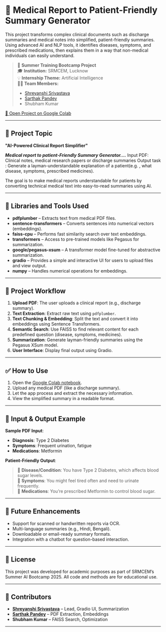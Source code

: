 # 🏥 Medical Report to Patient-Friendly Summary Generator

This project transforms complex clinical documents such as discharge summaries and medical notes into simplified, patient-friendly summaries. Using advanced AI and NLP tools, it identifies diseases, symptoms, and prescribed medications, then explains them in a way that non-medical individuals can easily understand.

> 📍 **Summer Training Bootcamp Project**  
> 🎓 **Institution:** SRMCEM, Lucknow  
> 💡 **Internship Theme:** Artificial Intelligence  
> 👨‍💻 **Team Members:**  
> - [Shreyanshi Srivastava](https://github.com/shreya-0806)  
> - [Sarthak Pandey](https://github.com/spcodes26)  
> - Shubham Kumar  

[🔗 Open Project on Google Colab](https://colab.research.google.com/drive/1F0ax9YSadvLe1ZiGNKosFL1MhZYTpglr?usp=sharing)

---

## 📘 Project Topic

**"AI-Powered Clinical Report Simplifier"**  

***Medical report to patient-Friendly Summary Generator....***
 Input PDF: Clinical notes, medical research papers or discharge summaries
 Output task : Generate a layman-understandable explanation of a patient(e.g. , what disease, symptoms, prescribed medicines).
 
The goal is to make medical reports understandable for patients by converting technical medical text into easy-to-read summaries using AI.

---

## 🧰 Libraries and Tools Used

- **pdfplumber** – Extracts text from medical PDF files.
- **sentence-transformers** – Converts sentences into numerical vectors (embeddings).
- **faiss-cpu** – Performs fast similarity search over text embeddings.
- **transformers** – Access to pre-trained models like Pegasus for summarization.
- **google/pegasus-xsum** – A transformer model fine-tuned for abstractive summarization.
- **gradio** – Provides a simple and interactive UI for users to upload files and view output.
- **numpy** – Handles numerical operations for embeddings.

---

## 🧭 Project Workflow

1. **Upload PDF**: The user uploads a clinical report (e.g., discharge summary).
2. **Text Extraction**: Extract raw text using `pdfplumber`.
3. **Text Chunking & Embedding**: Split the text and convert it into embeddings using Sentence Transformers.
4. **Semantic Search**: Use FAISS to find relevant content for each predefined question (disease, symptoms, medicines).
5. **Summarization**: Generate layman-friendly summaries using the Pegasus XSum model.
6. **User Interface**: Display final output using Gradio.

---

## ✅ How to Use

1. Open the [Google Colab notebook](https://colab.research.google.com/drive/1F0ax9YSadvLe1ZiGNKosFL1MhZYTpglr?usp=sharing).
2. Upload any medical PDF (like a discharge summary).
3. Let the app process and extract the necessary information.
4. View the simplified summary in a readable format.

---

## 📌 Input & Output Example

**Sample PDF Input**:
- **Diagnosis**: Type 2 Diabetes
- **Symptoms**: Frequent urination, fatigue
- **Medications**: Metformin

**Patient-Friendly Output**:
> 🔹 **Disease/Condition**: You have Type 2 Diabetes, which affects blood sugar levels.  
> 🔹 **Symptoms**: You might feel tired often and need to urinate frequently.  
> 🔹 **Medications**: You’re prescribed Metformin to control blood sugar.

---

## 🚀 Future Enhancements

- Support for scanned or handwritten reports via OCR.
- Multi-language summaries (e.g., Hindi, Bengali).
- Downloadable or email-ready summary formats.
- Integration with a chatbot for question-based interaction.

---

## 📑 License

This project was developed for academic purposes as part of SRMCEM’s Summer AI Bootcamp 2025. All code and methods are for educational use.

---

## 👥 Contributors

- [**Shreyanshi Srivastava**](https://github.com/shreya-0806) – Lead, Gradio UI, Summarization  
- [**Sarthak Pandey**](https://github.com/spcodes26) – PDF Extraction, Embeddings  
- **Shubham Kumar** – FAISS Search, Optimization  

---

